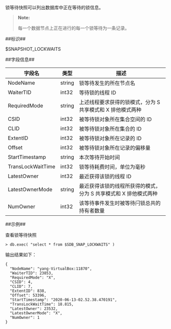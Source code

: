 
锁等待快照可以列出数据库中正在等待的锁信息。

>**Note:**
>
> 每一个数据节点上正在进行的每一个锁等待为一条记录。

##标识##

$SNAPSHOT_LOCKWAITS

##字段信息##

| 字段名                 | 类型     | 描述                                                           |
| ---------------------- | -------- | -------------------------------------------------------------- |
| NodeName               | string   | 锁等待发生的所在节点名                                         |
| WaiterTID              | int32    | 等待锁的线程 ID                                                 |
| RequiredMode           | string   | 上述线程要求获得的锁模式，分为 S 共享模式和 X 排他模式两种         |
| CSID                   | int32    | 被等待锁对象所在集合空间的 ID                                  |
| CLID                   | int32    | 被等待锁对象所在集合的 ID                                      |
| ExtentID               | int32    | 被等待锁对象所在记录的 ID                                      |
| Offset                 | int32    | 被等待锁对象所在记录的偏移量                                   |
| StartTimestamp         | string   | 本次等待开始时间                                               |
| TransLockWaitTime      | int32    | 锁等待耗费时间，单位为毫秒                                     |
| LatestOwner            | int32    | 最近获得该锁的线程 ID                                           |
| LatestOwnerMode        | string   | 最近获得该锁的线程所获得的模式，分为 S 共享模式和 X 排他模式两种   |
| NumOwner               | int32    | 该等待事件发生时被等待闩锁总共的持有者数量                     |

##示例##

查看锁等待快照

```
> db.exec( "select * from $SDB_SNAP_LOCKWAITS" )
```

输出结果如下：

```lang-json
{
  "NodeName": "yang-VirtualBox:11870",
  "WaiterTID": 23853,
  "RequiredMode": "X",
  "CSID": 4,
  "CLID": 7,
  "ExtentID": 838,
  "Offset": 53396,
  "StartTimestamp": "2020-06-13-02.52.38.470191",
  "TransLockWaitTime": 18.815,
  "LatestOwner": 23532,
  "LatestOwnerMode": "X",
  "NumOwner": 1
}
```
